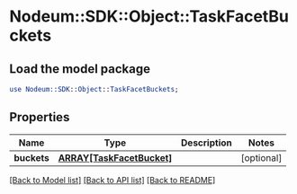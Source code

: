 # Nodeum::SDK::Object::TaskFacetBuckets

## Load the model package
```perl
use Nodeum::SDK::Object::TaskFacetBuckets;
```

## Properties
Name | Type | Description | Notes
------------ | ------------- | ------------- | -------------
**buckets** | [**ARRAY[TaskFacetBucket]**](TaskFacetBucket.md) |  | [optional] 

[[Back to Model list]](../README.md#documentation-for-models) [[Back to API list]](../README.md#documentation-for-api-endpoints) [[Back to README]](../README.md)


